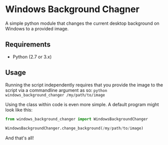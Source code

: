 # Windows Background Chagner
A simple python module that changes the current desktop background on Windows to a provided image.

## Requirements
* Python (2.7 or 3.x)

## Usage
Running the script independently requires that you provide the image to the script via a commandline argument as so:
  `python windows_background_changer /my/path/to/image`
    
Using the class within code is even more simple. A default program might look like this:

```py
from windows_background_changer import WindowsBackgroundChanger
 
WindowsBackgroundChanger.change_background(/my/path/to/image)
```
    
And that's all!
